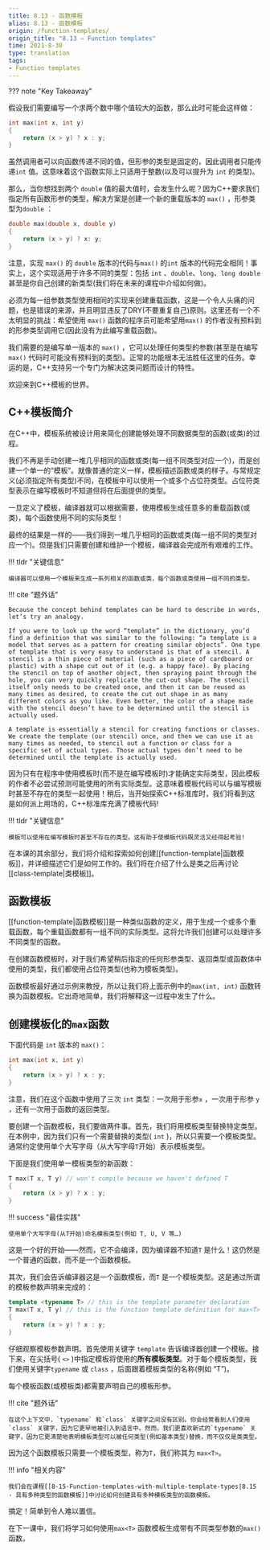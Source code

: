 ```yaml
---
title: 8.13 - 函数模板
alias: 8.13 - 函数模板
origin: /function-templates/
origin_title: "8.13 — Function templates"
time: 2021-8-30
type: translation
tags:
- Function templates
---
```


??? note "Key Takeaway"
	

假设我们需要编写一个求两个数中哪个值较大的函数，那么此时可能会这样做：

```cpp
int max(int x, int y)
{
    return (x > y) ? x : y;
}
```

虽然调用者可以向函数传递不同的值，但形参的类型是固定的，因此调用者只能传递`int` 值。这意味着这个函数实际上只适用于整数(以及可以提升为 `int` 的类型)。

那么，当你想找到两个 `double` 值的最大值时，会发生什么呢？因为C++要求我们指定所有函数形参的类型，解决方案是创建一个新的重载版本的 `max()` ，形参类型为`double` ：

```cpp
double max(double x, double y)
{
    return (x > y) ? x: y;
}
```

注意，实现 `max()` 的 `double` 版本的代码与`max()` 的`int` 版本的代码完全相同！事实上，这个实现适用于许多不同的类型：包括 `int` 、`double`、`long`、`long double` 甚至是你自己创建的新类型(我们将在未来的课程中介绍如何做)。

必须为每一组参数类型使用相同的实现来创建重载函数，这是一个令人头痛的问题，也是错误的来源，并且明显违反了DRY(不要重复自己)原则。这里还有一个不太明显的挑战：希望使用 `max()` 函数的程序员可能希望用`max()` 的作者没有预料到的形参类型调用它(因此没有为此编写重载函数)。

我们需要的是编写单一版本的 `max()` ，它可以处理任何类型的参数(甚至是在编写 `max()` 代码时可能没有预料到的类型)。正常的功能根本无法胜任这里的任务。幸运的是，C++支持另一个专门为解决这类问题而设计的特性。

欢迎来到C++模板的世界。

## C++模板简介

在C++中，模板系统被设计用来简化创建能够处理不同数据类型的函数(或类)的过程。

我们不再是手动创建一堆几乎相同的函数或类(每一组不同类型对应一个)，而是创建一个单一的“模板”。就像普通的定义一样，模板描述函数或类的样子。与常规定义(必须指定所有类型)不同，在模板中可以使用一个或多个占位符类型。占位符类型表示在编写模板时不知道但将在后面提供的类型。

一旦定义了模板，编译器就可以根据需要，使用模板生成任意多的重载函数(或类)，每个函数使用不同的实际类型！

最终的结果是一样的——我们得到一堆几乎相同的函数或类(每一组不同的类型对应一个)。但是我们只需要创建和维护一个模板，编译器会完成所有艰难的工作。

!!! tldr "关键信息"

	编译器可以使用一个模板来生成一系列相关的函数或类，每个函数或类使用一组不同的类型。

!!! cite "题外话"

    Because the concept behind templates can be hard to describe in words, let’s try an analogy.
    
    If you were to look up the word “template” in the dictionary, you’d find a definition that was similar to the following: “a template is a model that serves as a pattern for creating similar objects”. One type of template that is very easy to understand is that of a stencil. A stencil is a thin piece of material (such as a piece of cardboard or plastic) with a shape cut out of it (e.g. a happy face). By placing the stencil on top of another object, then spraying paint through the hole, you can very quickly replicate the cut-out shape. The stencil itself only needs to be created once, and then it can be reused as many times as desired, to create the cut out shape in as many different colors as you like. Even better, the color of a shape made with the stencil doesn’t have to be determined until the stencil is actually used.

	A template is essentially a stencil for creating functions or classes. We create the template (our stencil) once, and then we can use it as many times as needed, to stencil out a function or class for a specific set of actual types. Those actual types don’t need to be determined until the template is actually used.

因为只有在程序中使用模板时(而不是在编写模板时)才能确定实际类型，因此模板的作者不必尝试预测可能使用的所有实际类型。这意味着模板代码可以与编写模板时甚至不存在的类型一起使用！稍后，当开始探索C++标准库时，我们将看到这是如何派上用场的，C++标准库充满了模板代码!

!!! tldr "关键信息"

	模板可以使用在编写模板时甚至不存在的类型。这有助于使模板代码既灵活又经得起考验!

在本课的其余部分，我们将介绍和探索如何创建[[function-template|函数模板]]，并详细描述它们是如何工作的。我们将在介绍了什么是类之后再讨论[[class-template|类模板]]。

## 函数模板

[[function-template|函数模板]]是一种类似函数的定义，用于生成一个或多个重载函数，每个重载函数都有一组不同的实际类型。这将允许我们创建可以处理许多不同类型的函数。

在创建函数模板时，对于我们希望稍后指定的任何形参类型、返回类型或函数体中使用的类型，我们都使用占位符类型(也称为模板类型)。

函数模板最好通过示例来教授，所以让我们将上面示例中的`max(int, int)` 函数转换为函数模板。它出奇地简单，我们将解释这一过程中发生了什么。

## 创建模板化的`max`函数

下面代码是 `int` 版本的 `max()`：

```cpp
int max(int x, int y)
{
    return (x > y) ? x : y;
}
```

注意，我们在这个函数中使用了三次 `int` 类型：一次用于形参`x` ，一次用于形参 `y` ，还有一次用于函数的返回类型。

要创建一个函数模板，我们要做两件事。首先，我们将用模板类型替换特定类型。在本例中，因为我们只有一个需要替换的类型( `int` )，所以只需要一个模板类型。通常约定使用单个大写字母（从大写字母`T`开始）表示模板类型。

下面是我们使用单一模板类型的新函数：

```cpp
T max(T x, T y) // won't compile because we haven't defined T
{
    return (x > y) ? x : y;
}
```


!!! success "最佳实践"

	使用单个大写字母(从T开始)命名模板类型(例如 T, U, V 等…)

这是一个好的开始——然而，它不会编译，因为编译器不知道`T` 是什么！这仍然是一个普通的函数，而不是一个函数模板。

其次，我们会告诉编译器这是一个函数模板，而`T` 是一个模板类型。这是通过所谓的模板参数声明来完成的：

```cpp
template <typename T> // this is the template parameter declaration
T max(T x, T y) // this is the function template definition for max<T>
{
    return (x > y) ? x : y;
}
```

仔细观察模板参数声明。首先使用关键字 `template` 告诉编译器创建一个模板。接下来，在尖括号( `<>` )中指定模板将使用的**所有模板类型**。对于每个模板类型，我们使用关键字`typename` 或 `class` ，后面跟着模板类型的名称(例如 “T”)。

每个模板函数(或模板类)都需要声明自己的模板形参。

!!! cite "题外话"

	在这个上下文中，`typename` 和`class` 关键字之间没有区别。你会经常看到人们使用`class` 关键字，因为它更早地被引入到语言中。然而，我们更喜欢新式的`typename` 关键字，因为它更清楚地表明模板类型可以被任何类型(例如基本类型)替换，而不仅仅是类类型。

因为这个函数模板只需要一个模板类型，称为`T`，我们称其为 `max<T>`。

!!! info "相关内容"

	我们会在课程[[8-15-Function-templates-with-multiple-template-types|8.15 - 具有多种类型的函数模板]]中讨论如何创建具有多种模板类型的函数模板。

搞定！简单到令人难以置信。

在下一课中，我们将学习如何使用`max<T>` 函数模板生成带有不同类型参数的`max()` 函数。